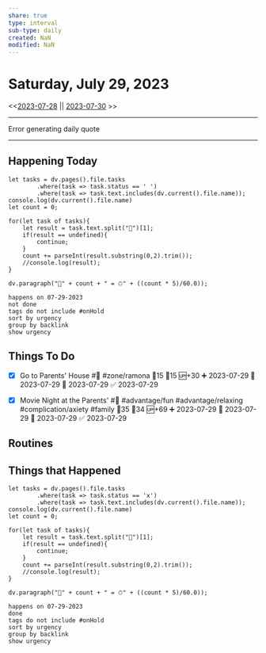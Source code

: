 ```yaml
---
share: true
type: interval
sub-type: daily
created: NaN 
modified: NaN
---
```

# Saturday, July 29, 2023
<<[2023-07-28](./2023-07-28.md) || [2023-07-30](./2023-07-30.md) >>

---

Error generating daily quote

---
## Happening Today
```dataviewjs
let tasks = dv.pages().file.tasks
		.where(task => task.status == ' ')
		.where(task => task.text.includes(dv.current().file.name));
console.log(dv.current().file.name)
let count = 0;

for(let task of tasks){
	let result = task.text.split("🍅")[1];
	if(result == undefined){
		continue;
	}
	count += parseInt(result.substring(0,2).trim());
	//console.log(result);
}

dv.paragraph("🍅" + count + " = ⏱" + ((count * 5)/60.0));
```

```tasks
happens on 07-29-2023
not done
tags do not include #onHold
sort by urgency
group by backlink
show urgency
```

## Things To Do
- [x] Go to Parents' House #🧭 #zone/ramona 🍅15 🥄15 🆙+30 ➕ 2023-07-29 🛫 2023-07-29 📅 2023-07-29 ✅ 2023-07-29
- [x] Movie Night at the Parents' #🎦 #advantage/fun #advantage/relaxing #complication/axiety #family 🍅35 🥄34 🆙+69 ➕ 2023-07-29 🛫 2023-07-29 📅 2023-07-29 ✅ 2023-07-29








## Routines















## Things that Happened
```dataviewjs
let tasks = dv.pages().file.tasks
		.where(task => task.status == 'x')
		.where(task => task.text.includes(dv.current().file.name));
console.log(dv.current().file.name)
let count = 0;

for(let task of tasks){
	let result = task.text.split("🍅")[1];
	if(result == undefined){
		continue;
	}
	count += parseInt(result.substring(0,2).trim());
	//console.log(result);
}

dv.paragraph("🍅" + count + " = ⏱" + ((count * 5)/60.0));
```


```tasks
happens on 07-29-2023
done
tags do not include #onHold
sort by urgency
group by backlink
show urgency
```